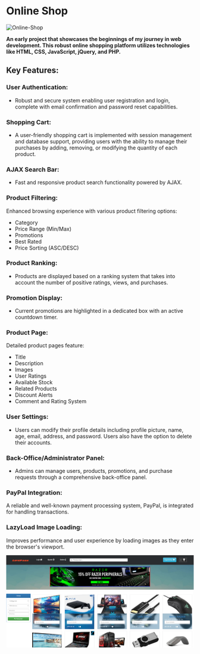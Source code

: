 # **Online Shop**
![Online-Shop](https://socialify.git.ci/bakill3/Online-Shop/image?font=Inter&language=1&name=1&owner=1&pattern=Brick%20Wall&stargazers=1&theme=Light)

**An early project that showcases the beginnings of my journey in web development. This robust online shopping platform utilizes technologies like HTML, CSS, JavaScript, jQuery, and PHP.**

## **Key Features:**

### **User Authentication:**
  - Robust and secure system enabling user registration and login, complete with email confirmation and password reset capabilities.

### **Shopping Cart:**
  - A user-friendly shopping cart is implemented with session management and database support, providing users with the ability to manage their purchases by adding, removing, or modifying the quantity of each product.

### **AJAX Search Bar:**
  - Fast and responsive product search functionality powered by AJAX.

### **Product Filtering:**
Enhanced browsing experience with various product filtering options:
- Category
- Price Range (Min/Max)
- Promotions
- Best Rated
- Price Sorting (ASC/DESC)

### **Product Ranking:**
  - Products are displayed based on a ranking system that takes into account the number of positive ratings, views, and purchases.

### **Promotion Display:**
  - Current promotions are highlighted in a dedicated box with an active countdown timer.

### **Product Page:**
Detailed product pages feature:
- Title
- Description
- Images
- User Ratings
- Available Stock
- Related Products
- Discount Alerts
- Comment and Rating System

### **User Settings:**
  - Users can modify their profile details including profile picture, name, age, email, address, and password. Users also have the option to delete their accounts.

### **Back-Office/Administrator Panel:**
  - Admins can manage users, products, promotions, and purchase requests through a comprehensive back-office panel.

### **PayPal Integration:**
A reliable and well-known payment processing system, PayPal, is integrated for handling transactions.

### **LazyLoad Image Loading:**
Improves performance and user experience by loading images as they enter the browser's viewport.

![Loja Online](https://github.com/bakill3/Online-Shop/blob/master/lifepage.png)
